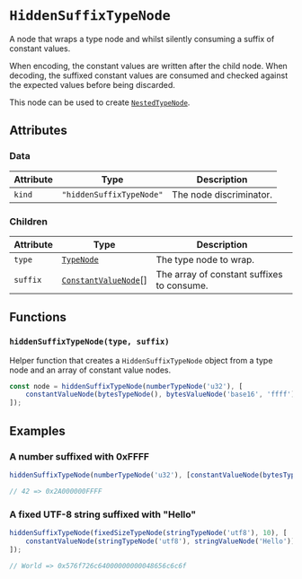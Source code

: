 # `HiddenSuffixTypeNode`

A node that wraps a type node and whilst silently consuming a suffix of constant values.

When encoding, the constant values are written after the child node. When decoding, the suffixed constant values are consumed and checked against the expected values before being discarded.

This node can be used to create [`NestedTypeNode`](./NestedTypeNode.md).

## Attributes

### Data

| Attribute | Type                     | Description             |
| --------- | ------------------------ | ----------------------- |
| `kind`    | `"hiddenSuffixTypeNode"` | The node discriminator. |

### Children

| Attribute | Type                                                       | Description                                |
| --------- | ---------------------------------------------------------- | ------------------------------------------ |
| `type`    | [`TypeNode`](./README.md)                                  | The type node to wrap.                     |
| `suffix`  | [`ConstantValueNode`](./valueNodes/ConstantValueNode.md)[] | The array of constant suffixes to consume. |

## Functions

### `hiddenSuffixTypeNode(type, suffix)`

Helper function that creates a `HiddenSuffixTypeNode` object from a type node and an array of constant value nodes.

```ts
const node = hiddenSuffixTypeNode(numberTypeNode('u32'), [
    constantValueNode(bytesTypeNode(), bytesValueNode('base16', 'ffff')),
]);
```

## Examples

### A number suffixed with 0xFFFF

```ts
hiddenSuffixTypeNode(numberTypeNode('u32'), [constantValueNode(bytesTypeNode(), bytesValueNode('base16', 'ffff'))]);

// 42 => 0x2A000000FFFF
```

### A fixed UTF-8 string suffixed with "Hello"

```ts
hiddenSuffixTypeNode(fixedSizeTypeNode(stringTypeNode('utf8'), 10), [
    constantValueNode(stringTypeNode('utf8'), stringValueNode('Hello')),
]);

// World => 0x576f726c64000000000048656c6c6f
```

